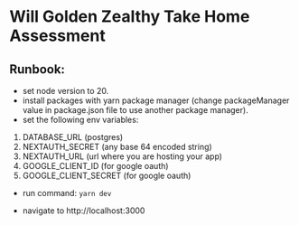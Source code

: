 # Will Golden Zealthy Take Home Assessment

## Runbook:

- set node version to 20.
- install packages with yarn package manager (change packageManager value in package.json file to use another package manager).
- set the following env variables:

1. DATABASE_URL (postgres)
2. NEXTAUTH_SECRET (any base 64 encoded string)
3. NEXTAUTH_URL (url where you are hosting your app)
4. GOOGLE_CLIENT_ID (for google oauth)
5. GOOGLE_CLIENT_SECRET (for google oauth)

- run command:
  `yarn dev`

- navigate to http://localhost:3000
